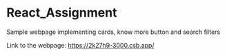 # React_Assignment
Sample webpage implementing cards, know more button and search filters

Link to the webpage: https://2k27h9-3000.csb.app/

